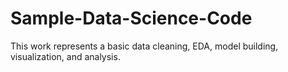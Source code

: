 # Sample-Data-Science-Code
This work represents a basic data cleaning, EDA, model building, visualization, and analysis.
